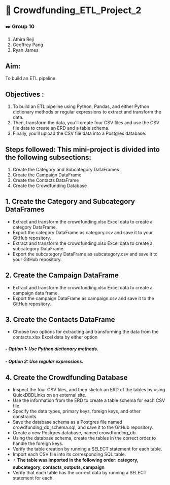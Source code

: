 # 📁 Crowdfunding_ETL_Project_2

### ✒️ Group 10
1. Athira Reji
2. Geoffrey Pang
3. Ryan James
   
## Aim: 
To build an ETL pipeline.
## Objectives :
1. To build an ETL pipeline using Python, Pandas, and either Python dictionary methods or regular expressions to extract and transform the data. 
2. Then, transform the data, you'll create four CSV files and use the CSV file data to create an ERD and a table schema. 
3. Finally, you’ll upload the CSV file data into a Postgres database.

## Steps followed: This mini-project is divided into the following subsections:

1. Create the Category and Subcategory DataFrames
2. Create the Campaign DataFrame
3. Create the Contacts DataFrame
4. Create the Crowdfunding Database

## 1. Create the Category and Subcategory DataFrames

- Extract and transform the crowdfunding.xlsx Excel data to create a category DataFrame.
- Export the category DataFrame as category.csv and save it to your GitHub repository.
- Extract and transform the crowdfunding.xlsx Excel data to create a subcategory DataFrame.
- Export the subcategory DataFrame as subcategory.csv and save it to your GitHub repository.

## 2. Create the Campaign DataFrame
- Extract and transform the crowdfunding.xlsx Excel data to create a campaign data frame.
- Export the campaign DataFrame as campaign.csv and save it to the GitHub repository.

## 3. Create the Contacts DataFrame
- Choose two options for extracting and transforming the data from the contacts.xlsx Excel data by either option
##### - Option 1: Use Python dictionary methods.
##### - Option 2: Use regular expressions.

## 4. Create the Crowdfunding Database
- Inspect the four CSV files, and then sketch an ERD of the tables by using QuickDBDLinks on an external site.
- Use the information from the ERD to create a table schema for each CSV file.
- Specify the data types, primary keys, foreign keys, and other constraints.
- Save the database schema as a Postgres file named crowdfunding_db_schema.sql, and save it to the GitHub repository.
- Create a new Postgres database, named crowdfunding_db.
- Using the database schema, create the tables in the correct order to handle the foreign keys.
- Verify the table creation by running a SELECT statement for each table.
- Import each CSV file into its corresponding SQL table.
- ⭐ **The table was imported in the following order: category, subcategory, contacts_outputs, campaign**
- Verify that each table has the correct data by running a SELECT statement for each.
